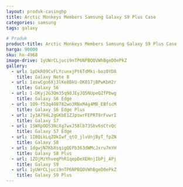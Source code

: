```yaml
---
layout: produk-casinghp
title: Arctic Monkeys Members Samsung Galaxy S9 Plus Case
categories: samsung
tags: galaxy

# Produk
product-title: Arctic Monkeys Members Samsung Galaxy S9 Plus Case
harga: 90000
sku: hn-4968
image-drive: 1yUWrCLjuci9nTP6NPBQOVWhBgeD0ePkZ
gallery:
  - url: 1pOkR09CvFLYcunxjPt6TdMki-boz0YD8
    title: Galaxy Note 8
  - url: 1aswCgo6Xj3lKe8BkU-OK017jBPwKbH2r
    title: Galaxy S6
  - url: 1-DKyj2G3Qm35q98JEyJQ5NUpeQZfPbwg
    title: Galaxy S6 Edge
  - url: 1O9-f53q4O8782wo3RNxM4g4MB_EBfscM
    title: Galaxy S6 Edge Plus
  - url: 1y3A794L2gGKbE1ZJpswrFEPRT9rFvwrI
    title: Galaxy S7
  - url: 1SWXpODS3NcXg7wxJ58lb73Sbv6sCtvQc
    title: Galaxy S7 Edge
  - url: 1IBQikLqZOkIwf_qtO_jlvUnjByT_fpZN
    title: Galaxy S8
  - url: 1dgwjN7KbXsqigQEPb363dWMcJxru7mYH
    title: Galaxy S8 Plus
  - url: 1ZOjMzYhveqPhR1qepDeXEHnjIbPj_APj
    title: Galaxy S9
  - url: 1yUWrCLjuci9nTP6NPBQOVWhBgeD0ePkZ
    title: Galaxy S9 Plus
---
```

